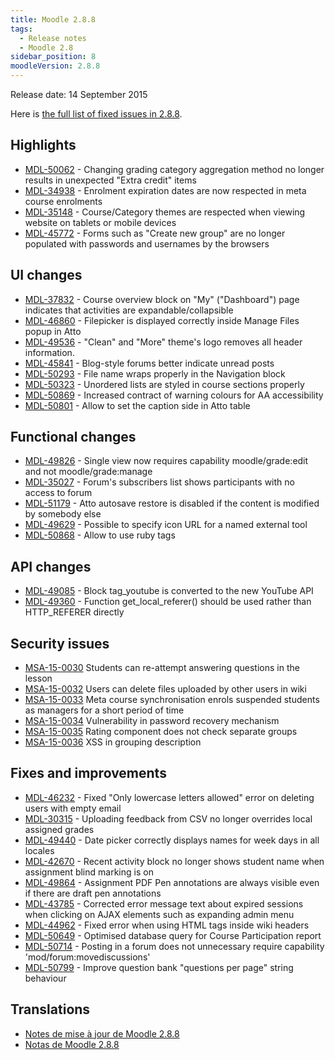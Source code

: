 ```yaml
---
title: Moodle 2.8.8
tags:
  - Release notes
  - Moodle 2.8
sidebar_position: 8
moodleVersion: 2.8.8
---
```

Release date: 14 September 2015

Here is [the full list of fixed issues in 2.8.8](https://moodle.atlassian.net/secure/IssueNavigator!executeAdvanced.jspa?jqlQuery=project+%3D+mdl+AND+resolution+%3D+fixed+AND+fixVersion+in+%28%222.8.8%22%29+ORDER+BY+priority+DESC&runQuery=true&clear=true).

## Highlights

- [MDL-50062](https://moodle.atlassian.net/browse/MDL-50062) - Changing grading category aggregation method no longer results in unexpected "Extra credit" items
- [MDL-34938](https://moodle.atlassian.net/browse/MDL-34938) - Enrolment expiration dates are now respected in meta course enrolments
- [MDL-35148](https://moodle.atlassian.net/browse/MDL-35148) - Course/Category themes are respected when viewing website on tablets or mobile devices
- [MDL-45772](https://moodle.atlassian.net/browse/MDL-45772) - Forms such as "Create new group" are no longer populated with passwords and usernames by the browsers

## UI changes

- [MDL-37832](https://moodle.atlassian.net/browse/MDL-37832) - Course overview block on "My" ("Dashboard") page indicates that activities are expandable/collapsible
- [MDL-46860](https://moodle.atlassian.net/browse/MDL-46860) - Filepicker is displayed correctly inside Manage Files popup in Atto
- [MDL-49536](https://moodle.atlassian.net/browse/MDL-49536) - "Clean" and "More" theme's logo removes all header information.
- [MDL-45841](https://moodle.atlassian.net/browse/MDL-45841) - Blog-style forums better indicate unread posts
- [MDL-50293](https://moodle.atlassian.net/browse/MDL-50293) - File name wraps properly in the Navigation block
- [MDL-50323](https://moodle.atlassian.net/browse/MDL-50323) - Unordered lists are styled in course sections properly
- [MDL-50869](https://moodle.atlassian.net/browse/MDL-50869) - Increased contract of warning colours for AA accessibility
- [MDL-50801](https://moodle.atlassian.net/browse/MDL-50801) - Allow to set the caption side in Atto table

## Functional changes

- [MDL-49826](https://moodle.atlassian.net/browse/MDL-49826) - Single view now requires capability moodle/grade:edit and not moodle/grade:manage
- [MDL-35027](https://moodle.atlassian.net/browse/MDL-35027) - Forum's subscribers list shows participants with no access to forum
- [MDL-51179](https://moodle.atlassian.net/browse/MDL-51179) - Atto autosave restore is disabled if the content is modified by somebody else
- [MDL-49629](https://moodle.atlassian.net/browse/MDL-49629) - Possible to specify icon URL for a named external tool
- [MDL-50868](https://moodle.atlassian.net/browse/MDL-50868) - Allow to use ruby tags

## API changes

- [MDL-49085](https://moodle.atlassian.net/browse/MDL-49085) - Block tag_youtube is converted to the new YouTube API
- [MDL-49360](https://moodle.atlassian.net/browse/MDL-49360) - Function get_local_referer() should be used rather than HTTP_REFERER directly

## Security issues

- [MSA-15-0030](https://moodle.org/mod/forum/discuss.php?d=320287) Students can re-attempt answering questions in the lesson
- [MSA-15-0032](https://moodle.org/mod/forum/discuss.php?d=320289) Users can delete files uploaded by other users in wiki
- [MSA-15-0033](https://moodle.org/mod/forum/discuss.php?d=320290) Meta course synchronisation enrols suspended students as managers for a short period of time
- [MSA-15-0034](https://moodle.org/mod/forum/discuss.php?d=320291) Vulnerability in password recovery mechanism
- [MSA-15-0035](https://moodle.org/mod/forum/discuss.php?d=320292) Rating component does not check separate groups
- [MSA-15-0036](https://moodle.org/mod/forum/discuss.php?d=320293) XSS in grouping description

## Fixes and improvements

- [MDL-46232](https://moodle.atlassian.net/browse/MDL-46232) - Fixed "Only lowercase letters allowed" error on deleting users with empty email
- [MDL-30315](https://moodle.atlassian.net/browse/MDL-30315) - Uploading feedback from CSV no longer overrides local assigned grades
- [MDL-49440](https://moodle.atlassian.net/browse/MDL-49440) - Date picker correctly displays names for week days in all locales
- [MDL-42670](https://moodle.atlassian.net/browse/MDL-42670) - Recent activity block no longer shows student name when assignment blind marking is on
- [MDL-49864](https://moodle.atlassian.net/browse/MDL-49864) - Assignment PDF Pen annotations are always visible even if there are draft pen annotations
- [MDL-43785](https://moodle.atlassian.net/browse/MDL-43785) - Corrected error message text about expired sessions when clicking on AJAX elements such as expanding admin menu
- [MDL-44962](https://moodle.atlassian.net/browse/MDL-44962) - Fixed error when using HTML tags inside wiki headers
- [MDL-50649](https://moodle.atlassian.net/browse/MDL-50649) - Optimised database query for Course Participation report
- [MDL-50714](https://moodle.atlassian.net/browse/MDL-50714) - Posting in a forum does not unnecessary require capability 'mod/forum:movediscussions'
- [MDL-50799](https://moodle.atlassian.net/browse/MDL-50799) - Improve question bank "questions per page" string behaviour

## Translations

- [Notes de mise à jour de Moodle 2.8.8](https://docs.moodle.org/fr/Notes_de_mise_à_jour_de_Moodle_2.8.8)
- [Notas de Moodle 2.8.8](https://docs.moodle.org/es/Notas_de_Moodle_2.8.8)

